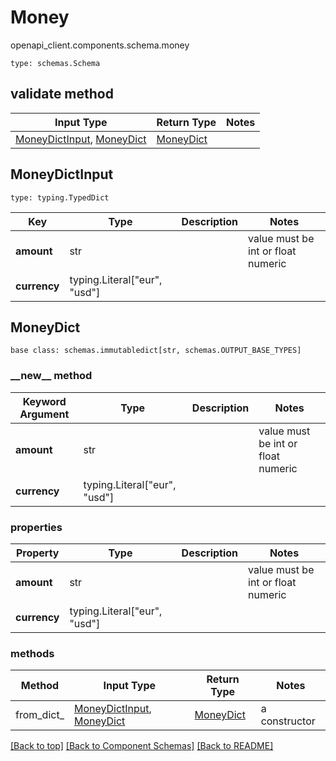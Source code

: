 # Money
openapi_client.components.schema.money
```
type: schemas.Schema
```

## validate method
Input Type | Return Type | Notes
------------ | ------------- | -------------
[MoneyDictInput](#moneydictinput), [MoneyDict](#moneydict) | [MoneyDict](#moneydict) |

## MoneyDictInput
```
type: typing.TypedDict
```
Key | Type |  Description | Notes
------------ | ------------- | ------------- | -------------
**amount** | str |  | value must be int or float numeric
**currency** | typing.Literal["eur", "usd"] |  |

## MoneyDict
```
base class: schemas.immutabledict[str, schemas.OUTPUT_BASE_TYPES]

```
### &lowbar;&lowbar;new&lowbar;&lowbar; method
Keyword Argument | Type | Description | Notes
---------------- | ---- | ----------- | -----
**amount** | str |  | value must be int or float numeric
**currency** | typing.Literal["eur", "usd"] |  |

### properties
Property | Type | Description | Notes
-------- | ---- | ----------- | -----
**amount** | str |  | value must be int or float numeric
**currency** | typing.Literal["eur", "usd"] |  |

### methods
Method | Input Type | Return Type | Notes
------ | ---------- | ----------- | ------
from_dict_ | [MoneyDictInput](#moneydictinput), [MoneyDict](#moneydict) | [MoneyDict](#moneydict) | a constructor

[[Back to top]](#top) [[Back to Component Schemas]](../../../README.md#Component-Schemas) [[Back to README]](../../../README.md)
